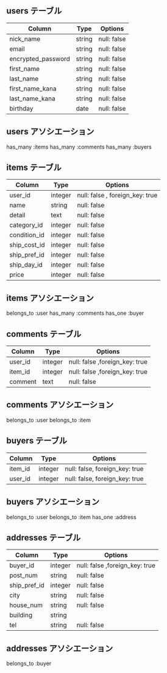## users テーブル

| Column             | Type   | Options     |
| ------------------ | ------ | ----------- |
| nick_name          | string | null: false |
| email              | string | null: false |
| encrypted_password | string | null: false |
| first_name         | string | null: false |
| last_name          | string | null: false |
| first_name_kana    | string | null: false |
| last_name_kana     | string | null: false |
| birthday           | date   | null: false |

## users アソシエーション 
has_many :items
has_many :comments
has_many  :buyers

## items テーブル

| Column          | Type       | Options                         |
| --------------- | ---------- | ------------------------------- |
| user_id         | integer    | null: false , foreign_key: true |
| name            | string     | null: false                     |
| detail          | text       | null: false                     |
| category_id     | integer    | null: false                     |
| condition_id    | integer    | null: false                     |
| ship_cost_id    | integer    | null: false                     |
| ship_pref_id    | integer    | null: false                     |
| ship_day_id     | integer    | null: false                     |
| price           | integer    | null: false                     |

## items アソシエーション 
belongs_to :user
has_many   :comments
has_one    :buyer

## comments テーブル

| Column          | Type       | Options           |
| --------------- | ---------- | ----------------- |
| user_id         | integer    | null: false ,foreign_key: true |
| item_id         | integer    | null: false ,foreign_key: true |
| comment         | text       | null: false |

## comments アソシエーション 
belongs_to :user
belongs_to :item

## buyers テーブル

| Column  | Type       | Options                        |
| ------- | ---------- | ------------------------------ |
| item_id | integer    | null: false, foreign_key: true |
| user_id | integer    | null: false, foreign_key: true |

## buyers アソシエーション 
belongs_to :user
belongs_to :item
has_one    :address

## addresses テーブル

| Column          | Type       | Options                       |
| --------------- | ---------- | ----------------------------- |
| buyer_id        | integer    | null: false ,foreign_key: true|
| post_num        | string     | null: false                   |
| ship_pref_id    | integer    | null: false                   |
| city            | string     | null: false                   |
| house_num       | string     | null: false                   |
| building        | string     |                               |
| tel             | string     | null: false                   |

## addresses アソシエーション 
belongs_to :buyer
